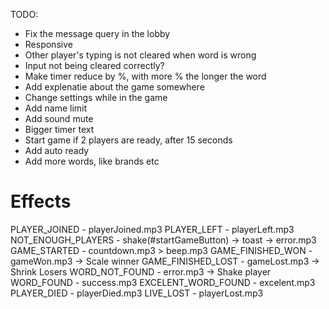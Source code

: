 TODO:

- Fix the message query in the lobby
- Responsive
- Other player's typing is not cleared when word is wrong
- Input not being cleared correctly?
- Make timer reduce by %, with more % the longer the word
- Add explenatie about the game somewhere
- Change settings while in the game
- Add name limit
- Add sound mute
- Bigger timer text
- Start game if 2 players are ready, after 15 seconds
- Add auto ready
- Add more words, like brands etc

# Effects
PLAYER_JOINED       - playerJoined.mp3
PLAYER_LEFT         - playerLeft.mp3
NOT_ENOUGH_PLAYERS  - shake(#startGameButton) -> toast -> error.mp3
GAME_STARTED        - countdown.mp3 > beep.mp3
GAME_FINISHED_WON   - gameWon.mp3 -> Scale winner
GAME_FINISHED_LOST  - gameLost.mp3 -> Shrink Losers
WORD_NOT_FOUND      - error.mp3 -> Shake player
WORD_FOUND          - success.mp3
EXCELENT_WORD_FOUND - excelent.mp3
PLAYER_DIED         - playerDied.mp3
LIVE_LOST           - playerLost.mp3